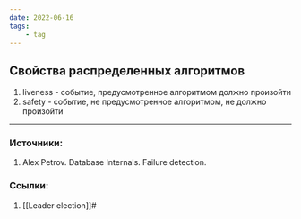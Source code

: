 ```yaml
---
date: 2022-06-16
tags:
    - tag
---
```


## Свойства распределенных алгоритмов
1. liveness - событие, предусмотренное алгоритмом должно произойти
1. safety - событие, не предусмотренное алгоритмом, не должно произойти

---

### Источники:
1. Alex Petrov. Database Internals. Failure detection.

### Ссылки:
1. [[Leader election]]#